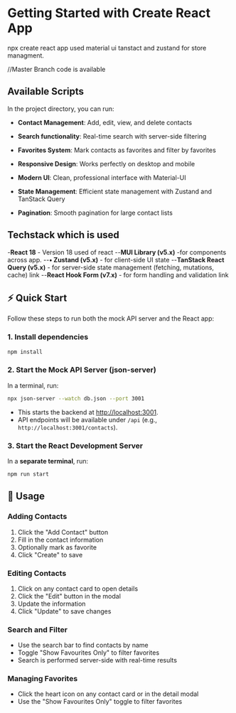 # Getting Started with Create React App

npx create react app used material ui tanstact and zustand for store managment.

 //Master Branch code is available 
 
## Available Scripts

In the project directory, you can run:

- **Contact Management**: Add, edit, view, and delete contacts
- **Search functionality**: Real-time search with server-side filtering
- **Favorites System**: Mark contacts as favorites and filter by favorites
- **Responsive Design**: Works perfectly on desktop and mobile

- **Modern UI**: Clean, professional interface with Material-UI
- **State Management**: Efficient state management with Zustand and TanStack Query
- **Pagination**: Smooth pagination for large contact lists


## Techstack which is used
-**React 18** - Version 18 used of react
--**MUI Library (v5.x)** -for components across app. 
--**• Zustand (v5.x)**  - for client-side UI state 
--**TanStack React Query (v5.x)** - for server-side state management (fetching, mutations, cache) link
--**React Hook Form (v7.x)** - for form handling and validation link
   


## ⚡ Quick Start

Follow these steps to run both the mock API server and the React app:

### 1. Install dependencies
```bash
npm install
```

### 2. Start the Mock API Server (json-server)
In a terminal, run:
```bash
npx json-server --watch db.json --port 3001 
```
- This starts the backend at [http://localhost:3001](http://localhost:3001).
- API endpoints will be available under `/api` (e.g., `http://localhost:3001/contacts`).

### 3. Start the React Development Server
In a **separate terminal**, run:
```bash
npm run start
```

## 🎯 Usage

### Adding Contacts
1. Click the "Add Contact" button
2. Fill in the contact information
3. Optionally mark as favorite
4. Click "Create" to save

### Editing Contacts
1. Click on any contact card to open details
2. Click the "Edit" button in the modal
3. Update the information
4. Click "Update" to save changes

### Search and Filter
- Use the search bar to find contacts by name
- Toggle "Show Favourites Only" to filter favorites
- Search is performed server-side with real-time results

### Managing Favorites
- Click the heart icon on any contact card or in the detail modal
- Use the "Show Favourites Only" toggle to filter favorites
